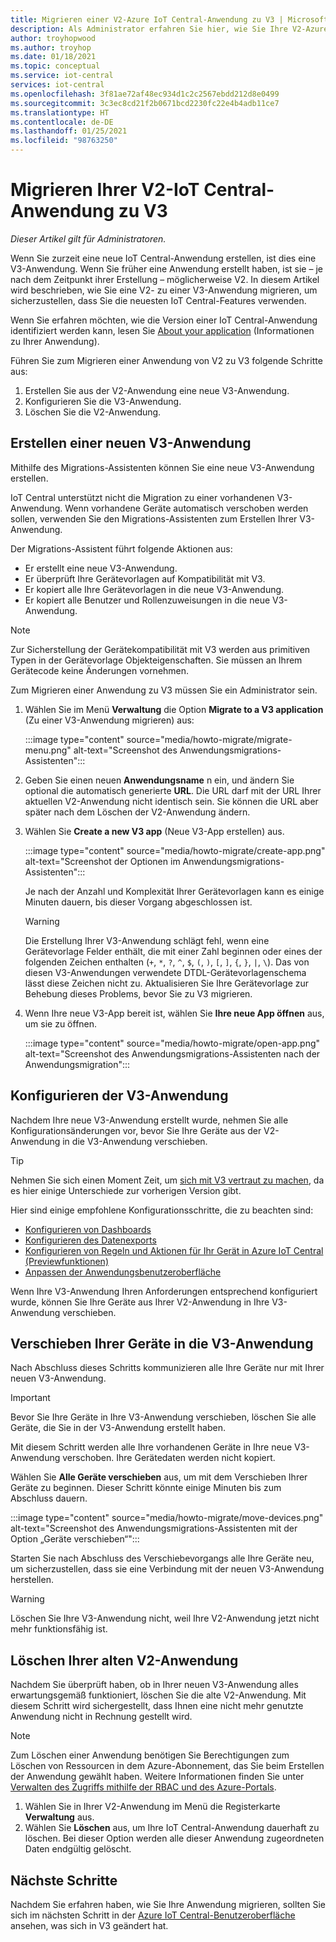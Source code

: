 ```yaml
---
title: Migrieren einer V2-Azure IoT Central-Anwendung zu V3 | Microsoft-Dokumentation
description: Als Administrator erfahren Sie hier, wie Sie Ihre V2-Azure IoT Central-Anwendung zu V3 migrieren.
author: troyhopwood
ms.author: troyhop
ms.date: 01/18/2021
ms.topic: conceptual
ms.service: iot-central
services: iot-central
ms.openlocfilehash: 3f81ae72af48ec934d1c2c2567ebdd212d8e0499
ms.sourcegitcommit: 3c3ec8cd21f2b0671bcd2230fc22e4b4adb11ce7
ms.translationtype: HT
ms.contentlocale: de-DE
ms.lasthandoff: 01/25/2021
ms.locfileid: "98763250"
---
```

# <a name="migrate-your-v2-iot-central-application-to-v3"></a>Migrieren Ihrer V2-IoT Central-Anwendung zu V3

*Dieser Artikel gilt für Administratoren.*

Wenn Sie zurzeit eine neue IoT Central-Anwendung erstellen, ist dies eine V3-Anwendung. Wenn Sie früher eine Anwendung erstellt haben, ist sie – je nach dem Zeitpunkt ihrer Erstellung – möglicherweise V2. In diesem Artikel wird beschrieben, wie Sie eine V2- zu einer V3-Anwendung migrieren, um sicherzustellen, dass Sie die neuesten IoT Central-Features verwenden.

Wenn Sie erfahren möchten, wie die Version einer IoT Central-Anwendung identifiziert werden kann, lesen Sie [About your application](howto-get-app-info.md) (Informationen zu Ihrer Anwendung).

Führen Sie zum Migrieren einer Anwendung von V2 zu V3 folgende Schritte aus:

1. Erstellen Sie aus der V2-Anwendung eine neue V3-Anwendung.
1. Konfigurieren Sie die V3-Anwendung.
1. Löschen Sie die V2-Anwendung.

## <a name="create-a-new-v3-application"></a>Erstellen einer neuen V3-Anwendung

Mithilfe des Migrations-Assistenten können Sie eine neue V3-Anwendung erstellen.

IoT Central unterstützt nicht die Migration zu einer vorhandenen V3-Anwendung. Wenn vorhandene Geräte automatisch verschoben werden sollen, verwenden Sie den Migrations-Assistenten zum Erstellen Ihrer V3-Anwendung.

Der Migrations-Assistent führt folgende Aktionen aus:

- Er erstellt eine neue V3-Anwendung.
- Er überprüft Ihre Gerätevorlagen auf Kompatibilität mit V3.
- Er kopiert alle Ihre Gerätevorlagen in die neue V3-Anwendung.
- Er kopiert alle Benutzer und Rollenzuweisungen in die neue V3-Anwendung.

> [!NOTE]
> Zur Sicherstellung der Gerätekompatibilität mit V3 werden aus primitiven Typen in der Gerätevorlage Objekteigenschaften. Sie müssen an Ihrem Gerätecode keine Änderungen vornehmen.

Zum Migrieren einer Anwendung zu V3 müssen Sie ein Administrator sein.

1. Wählen Sie im Menü **Verwaltung** die Option **Migrate to a V3 application**  (Zu einer V3-Anwendung migrieren) aus:

    :::image type="content" source="media/howto-migrate/migrate-menu.png" alt-text="Screenshot des Anwendungsmigrations-Assistenten":::

1. Geben Sie einen neuen **Anwendungsname** n ein, und ändern Sie optional die automatisch generierte **URL**. Die URL darf mit der URL Ihrer aktuellen V2-Anwendung nicht identisch sein. Sie können die URL aber später nach dem Löschen der V2-Anwendung ändern.

1. Wählen Sie **Create a new V3 app** (Neue V3-App erstellen) aus.

    :::image type="content" source="media/howto-migrate/create-app.png" alt-text="Screenshot der Optionen im Anwendungsmigrations-Assistenten":::

    Je nach der Anzahl und Komplexität Ihrer Gerätevorlagen kann es einige Minuten dauern, bis dieser Vorgang abgeschlossen ist.

    > [!Warning]
    > Die Erstellung Ihrer V3-Anwendung schlägt fehl, wenn eine Gerätevorlage Felder enthält, die mit einer Zahl beginnen oder eines der folgenden Zeichen enthalten (`+`, `*`, `?`, `^`, `$`, `(`, `)`, `[`, `]`, `{`, `}`, `|`, `\`). Das von diesen V3-Anwendungen verwendete DTDL-Gerätevorlagenschema lässt diese Zeichen nicht zu. Aktualisieren Sie Ihre Gerätevorlage zur Behebung dieses Problems, bevor Sie zu V3 migrieren.

1. Wenn Ihre neue V3-App bereit ist, wählen Sie **Ihre neue App öffnen** aus, um sie zu öffnen.

    :::image type="content" source="media/howto-migrate/open-app.png" alt-text="Screenshot des Anwendungsmigrations-Assistenten nach der Anwendungsmigration":::

## <a name="configure-the-v3-application"></a>Konfigurieren der V3-Anwendung

Nachdem Ihre neue V3-Anwendung erstellt wurde, nehmen Sie alle Konfigurationsänderungen vor, bevor Sie Ihre Geräte aus der V2-Anwendung in die V3-Anwendung verschieben.

> [!TIP]
> Nehmen Sie sich einen Moment Zeit, um [sich mit V3 vertraut zu machen](overview-iot-central-tour.md#navigate-your-application), da es hier einige Unterschiede zur vorherigen Version gibt.

Hier sind einige empfohlene Konfigurationsschritte, die zu beachten sind:

- [Konfigurieren von Dashboards](howto-add-tiles-to-your-dashboard.md)
- [Konfigurieren des Datenexports](howto-export-data.md)
- [Konfigurieren von Regeln und Aktionen für Ihr Gerät in Azure IoT Central (Previewfunktionen)](quick-configure-rules.md)
- [Anpassen der Anwendungsbenutzeroberfläche](howto-customize-ui.md)

Wenn Ihre V3-Anwendung Ihren Anforderungen entsprechend konfiguriert wurde, können Sie Ihre Geräte aus Ihrer V2-Anwendung in Ihre V3-Anwendung verschieben.

## <a name="move-your-devices-to-the-v3-application"></a>Verschieben Ihrer Geräte in die V3-Anwendung

Nach Abschluss dieses Schritts kommunizieren alle Ihre Geräte nur mit Ihrer neuen V3-Anwendung.

> [!IMPORTANT]
> Bevor Sie Ihre Geräte in Ihre V3-Anwendung verschieben, löschen Sie alle Geräte, die Sie in der V3-Anwendung erstellt haben.

Mit diesem Schritt werden alle Ihre vorhandenen Geräte in Ihre neue V3-Anwendung verschoben. Ihre Gerätedaten werden nicht kopiert.

Wählen Sie **Alle Geräte verschieben** aus, um mit dem Verschieben Ihrer Geräte zu beginnen. Dieser Schritt könnte einige Minuten bis zum Abschluss dauern.

:::image type="content" source="media/howto-migrate/move-devices.png" alt-text="Screenshot des Anwendungsmigrations-Assistenten mit der Option „Geräte verschieben“":::

Starten Sie nach Abschluss des Verschiebevorgangs alle Ihre Geräte neu, um sicherzustellen, dass sie eine Verbindung mit der neuen V3-Anwendung herstellen.

> [!WARNING]
> Löschen Sie Ihre V3-Anwendung nicht, weil Ihre V2-Anwendung jetzt nicht mehr funktionsfähig ist.

## <a name="delete-your-old-v2-application"></a>Löschen Ihrer alten V2-Anwendung

Nachdem Sie überprüft haben, ob in Ihrer neuen V3-Anwendung alles erwartungsgemäß funktioniert, löschen Sie die alte V2-Anwendung. Mit diesem Schritt wird sichergestellt, dass Ihnen eine nicht mehr genutzte Anwendung nicht in Rechnung gestellt wird.

> [!Note]
> Zum Löschen einer Anwendung benötigen Sie Berechtigungen zum Löschen von Ressourcen in dem Azure-Abonnement, das Sie beim Erstellen der Anwendung gewählt haben. Weitere Informationen finden Sie unter [Verwalten des Zugriffs mithilfe der RBAC und des Azure-Portals](../../active-directory/role-based-access-control-configure.md).

1. Wählen Sie in Ihrer V2-Anwendung im Menü die Registerkarte **Verwaltung** aus.
2. Wählen Sie **Löschen** aus, um Ihre IoT Central-Anwendung dauerhaft zu löschen. Bei dieser Option werden alle dieser Anwendung zugeordneten Daten endgültig gelöscht.

## <a name="next-steps"></a>Nächste Schritte

Nachdem Sie erfahren haben, wie Sie Ihre Anwendung migrieren, sollten Sie sich im nächsten Schritt in der [Azure IoT Central-Benutzeroberfläche](overview-iot-central-tour.md) ansehen, was sich in V3 geändert hat.
